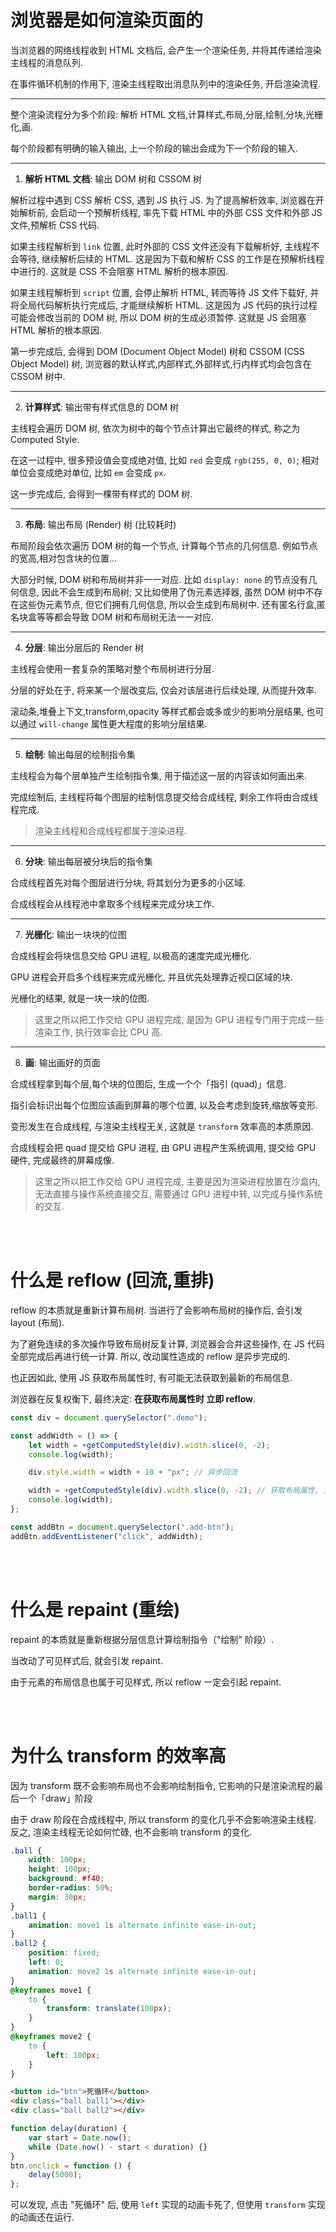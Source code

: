 # 浏览器是如何渲染页面的

当浏览器的网络线程收到 HTML 文档后, 会产生一个渲染任务, 并将其传递给渲染主线程的消息队列.

在事件循环机制的作用下, 渲染主线程取出消息队列中的渲染任务, 开启渲染流程.

---

整个渲染流程分为多个阶段: 解析 HTML 文档,计算样式,布局,分层,绘制,分块,光栅化,画.

每个阶段都有明确的输入输出, 上一个阶段的输出会成为下一个阶段的输入.

---

1.  **解析 HTML 文档**: 输出 DOM 树和 CSSOM 树

解析过程中遇到 CSS 解析 CSS, 遇到 JS 执行 JS. 为了提高解析效率, 浏览器在开始解析前, 会启动一个预解析线程, 率先下载 HTML 中的外部 CSS 文件和外部 JS 文件,预解析 CSS 代码.

如果主线程解析到 `link` 位置, 此时外部的 CSS 文件还没有下载解析好, 主线程不会等待, 继续解析后续的 HTML. 这是因为下载和解析 CSS 的工作是在预解析线程中进行的. 这就是 CSS 不会阻塞 HTML 解析的根本原因.

如果主线程解析到 `script` 位置, 会停止解析 HTML, 转而等待 JS 文件下载好, 并将全局代码解析执行完成后, 才能继续解析 HTML. 这是因为 JS 代码的执行过程可能会修改当前的 DOM 树, 所以 DOM 树的生成必须暂停. 这就是 JS 会阻塞 HTML 解析的根本原因.

第一步完成后, 会得到 DOM (Document Object Model) 树和 CSSOM (CSS Object Model) 树, 浏览器的默认样式,内部样式,外部样式,行内样式均会包含在 CSSOM 树中.

---

2.  **计算样式**: 输出带有样式信息的 DOM 树

主线程会遍历 DOM 树, 依次为树中的每个节点计算出它最终的样式, 称之为 Computed Style.

在这一过程中, 很多预设值会变成绝对值, 比如 `red` 会变成 `rgb(255, 0, 0)`; 相对单位会变成绝对单位, 比如 `em` 会变成 `px`.

这一步完成后, 会得到一棵带有样式的 DOM 树.

---

3.  **布局**: 输出布局 (Render) 树 (比较耗时)

布局阶段会依次遍历 DOM 树的每一个节点, 计算每个节点的几何信息. 例如节点的宽高,相对包含块的位置...

大部分时候, DOM 树和布局树并非一一对应. 比如 `display: none` 的节点没有几何信息, 因此不会生成到布局树; 又比如使用了伪元素选择器, 虽然 DOM 树中不存在这些伪元素节点, 但它们拥有几何信息, 所以会生成到布局树中. 还有匿名行盒,匿名块盒等等都会导致 DOM 树和布局树无法一一对应.

---

4.  **分层**: 输出分层后的 Render 树

主线程会使用一套复杂的策略对整个布局树进行分层.

分层的好处在于, 将来某一个层改变后, 仅会对该层进行后续处理, 从而提升效率.

滚动条,堆叠上下文,transform,opacity 等样式都会或多或少的影响分层结果, 也可以通过 `will-change` 属性更大程度的影响分层结果.

---

5.  **绘制**: 输出每层的绘制指令集

主线程会为每个层单独产生绘制指令集, 用于描述这一层的内容该如何画出来.

完成绘制后, 主线程将每个图层的绘制信息提交给合成线程, 剩余工作将由合成线程完成.

> 渲染主线程和合成线程都属于渲染进程.

---

6.  **分块**: 输出每层被分块后的指令集

合成线程首先对每个图层进行分块, 将其划分为更多的小区域.

合成线程会从线程池中拿取多个线程来完成分块工作.

---

7.  **光栅化**: 输出一块块的位图

合成线程会将块信息交给 GPU 进程, 以极高的速度完成光栅化.

GPU 进程会开启多个线程来完成光栅化, 并且优先处理靠近视口区域的块.

光栅化的结果, 就是一块一块的位图.

> 这里之所以把工作交给 GPU 进程完成, 是因为 GPU 进程专门用于完成一些渲染工作, 执行效率会比 CPU 高.

---

8.  **画**: 输出画好的页面

合成线程拿到每个层,每个块的位图后, 生成一个个「指引 (quad)」信息.

指引会标识出每个位图应该画到屏幕的哪个位置, 以及会考虑到旋转,缩放等变形.

变形发生在合成线程, 与渲染主线程无关, 这就是 `transform` 效率高的本质原因.

合成线程会把 quad 提交给 GPU 进程, 由 GPU 进程产生系统调用, 提交给 GPU 硬件, 完成最终的屏幕成像.

> 这里之所以把工作交给 GPU 进程完成, 主要是因为渲染进程放置在沙盒内, 无法直接与操作系统直接交互, 需要通过 GPU 进程中转, 以完成与操作系统的交互.

<br><br>

# 什么是 reflow (回流,重排)

reflow 的本质就是重新计算布局树. 当进行了会影响布局树的操作后, 会引发 layout (布局).

为了避免连续的多次操作导致布局树反复计算, 浏览器会合并这些操作, 在 JS 代码全部完成后再进行统一计算. 所以, 改动属性造成的 reflow 是异步完成的.

也正因如此, 使用 JS 获取布局属性时, 有可能无法获取到最新的布局信息.

浏览器在反复权衡下, 最终决定: **在获取布局属性时 立即 reflow**.

```js
const div = document.querySelector(".demo");

const addWidth = () => {
    let width = +getComputedStyle(div).width.slice(0, -2);
    console.log(width);

    div.style.width = width + 10 + "px"; // 异步回流

    width = +getComputedStyle(div).width.slice(0, -2); // 获取布局属性, 立即回流
    console.log(width);
};

const addBtn = document.querySelector(".add-btn");
addBtn.addEventListener("click", addWidth);
```

<br><br>

# 什么是 repaint (重绘)

repaint 的本质就是重新根据分层信息计算绘制指令（"绘制" 阶段）.

当改动了可见样式后, 就会引发 repaint.

由于元素的布局信息也属于可见样式, 所以 reflow 一定会引起 repaint.

<br><br>

# 为什么 transform 的效率高

因为 transform 既不会影响布局也不会影响绘制指令, 它影响的只是渲染流程的最后一个「draw」阶段

由于 draw 阶段在合成线程中, 所以 transform 的变化几乎不会影响渲染主线程. 反之, 渲染主线程无论如何忙碌, 也不会影响 transform 的变化.

```css
.ball {
    width: 100px;
    height: 100px;
    background: #f40;
    border-radius: 50%;
    margin: 30px;
}
.ball1 {
    animation: move1 1s alternate infinite ease-in-out;
}
.ball2 {
    position: fixed;
    left: 0;
    animation: move2 1s alternate infinite ease-in-out;
}
@keyframes move1 {
    to {
        transform: translate(100px);
    }
}
@keyframes move2 {
    to {
        left: 100px;
    }
}
```

```html
<button id="btn">死循环</button>
<div class="ball ball1"></div>
<div class="ball ball2"></div>
```

```js
function delay(duration) {
    var start = Date.now();
    while (Date.now() - start < duration) {}
}
btn.onclick = function () {
    delay(5000);
};
```

可以发现, 点击 "死循环" 后, 使用 `left` 实现的动画卡死了, 但使用 `transform` 实现的动画还在运行.

<br>
